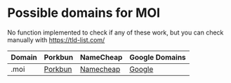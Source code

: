 # Possible domains for MOI

No function implemented to check if any of these work, but you can check manually with https://tld-list.com/

| Domain | Porkbun | NameCheap | Google Domains |
|---|---|---|---|
| .moi | [Porkbun](https://porkbun.com/checkout/search?prb=e814663da1&tlds=&idnLanguage=&search=search&q=.moi) | [Namecheap](https://www.namecheap.com/domains/registration/results/?domain=.moi) | [Google](https://domains.google.com/registrar/search?searchTerm=.moi) |
